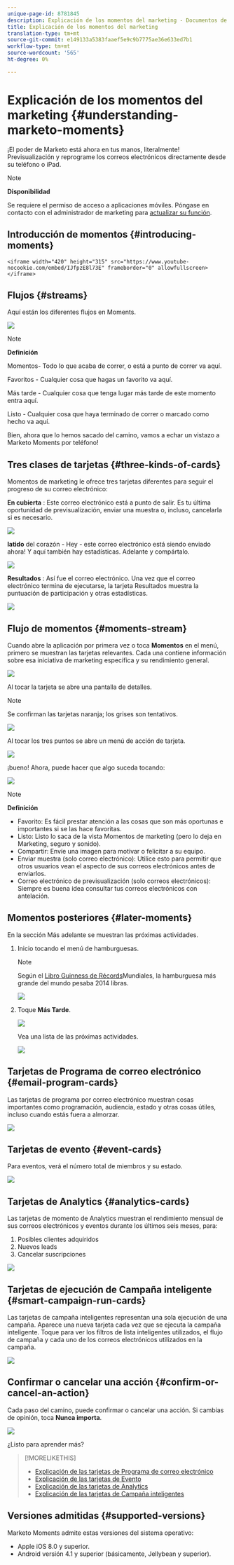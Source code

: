 ```yaml
---
unique-page-id: 8781845
description: Explicación de los momentos del marketing - Documentos de marketing - Documentación del producto
title: Explicación de los momentos del marketing
translation-type: tm+mt
source-git-commit: e149133a5383faaef5e9c9b7775ae36e633ed7b1
workflow-type: tm+mt
source-wordcount: '565'
ht-degree: 0%

---
```



# Explicación de los momentos del marketing {#understanding-marketo-moments}

¡El poder de Marketo está ahora en tus manos, literalmente! Previsualización y reprograme los correos electrónicos directamente desde su teléfono o iPad.

>[!NOTE]
>
>**Disponibilidad**
>
>Se requiere el permiso de acceso a aplicaciones móviles. Póngase en contacto con el administrador de marketing para [actualizar su función](../../../../../product-docs/administration/users-and-roles/managing-user-roles-and-permissions.md).

## Introducción de momentos {#introducing-moments}

`<iframe width="420" height="315" src="https://www.youtube-nocookie.com/embed/IJfpzE8l73E" frameborder="0" allowfullscreen></iframe>`

## Flujos {#streams}

Aquí están los diferentes flujos en Moments.

![](assets/image2015-7-15-15-3a6-3a10.png)

>[!NOTE]
>
>**Definición**
>
>Momentos- Todo lo que acaba de correr, o está a punto de correr va aquí.
>
>Favoritos - Cualquier cosa que hagas un favorito va aquí.
>
>Más tarde - Cualquier cosa que tenga lugar más tarde de este momento entra aquí.
>
>Listo - Cualquier cosa que haya terminado de correr o marcado como hecho va aquí.

Bien, ahora que lo hemos sacado del camino, vamos a echar un vistazo a Marketo Moments por teléfono!

## Tres clases de tarjetas {#three-kinds-of-cards}

Momentos de marketing le ofrece tres tarjetas diferentes para seguir el progreso de su correo electrónico:

**En cubierta** : Este correo electrónico está a punto de salir. Es tu última oportunidad de previsualización, enviar una muestra o, incluso, cancelarla si es necesario.

![](assets/image2015-7-17-11-3a25-3a48.png)

**latido** del corazón - Hey - este correo electrónico está siendo enviado ahora! Y aquí también hay estadísticas. Adelante y compártalo.

![](assets/image2015-7-17-11-3a27-3a22.png)

**Resultados** : Así fue el correo electrónico. Una vez que el correo electrónico termina de ejecutarse, la tarjeta Resultados muestra la puntuación de participación y otras estadísticas.

![](assets/image2015-7-17-11-3a43-3a28.png)

## Flujo de momentos {#moments-stream}

Cuando abre la aplicación por primera vez o toca **Momentos** en el menú, primero se muestran las tarjetas relevantes. Cada una contiene información sobre esa iniciativa de marketing específica y su rendimiento general.

![](assets/image2015-7-15-10-3a46-3a19.png)

Al tocar la tarjeta se abre una pantalla de detalles.

>[!NOTE]
>
>Se confirman las tarjetas naranja; los grises son tentativos.

![](assets/image2015-9-25-9-3a37-3a26.png)

Al tocar los tres puntos se abre un menú de acción de tarjeta.

![](assets/image2015-7-15-10-3a47-3a34.png)

¡bueno! Ahora, puede hacer que algo suceda tocando:

![](assets/image2015-7-15-10-3a49-3a20.png)

>[!NOTE]
>
>**Definición**
>
>* Favorito: Es fácil prestar atención a las cosas que son más oportunas e importantes si se las hace favoritas.
>* Listo: Listo lo saca de la vista Momentos de marketing (pero lo deja en Marketing, seguro y sonido).
>* Compartir: Envíe una imagen para motivar o felicitar a su equipo.
>* Enviar muestra (solo correo electrónico): Utilice esto para permitir que otros usuarios vean el aspecto de sus correos electrónicos antes de enviarlos.
>* Correo electrónico de previsualización (solo correos electrónicos): Siempre es buena idea consultar tus correos electrónicos con antelación.

>



## Momentos posteriores {#later-moments}

En la sección Más adelante se muestran las próximas actividades.

1. Inicio tocando el menú de hamburguesas.

   >[!NOTE]
   >
   >Según el [Libro Guinness de Récords](http://www.guinnessworldrecords.com/world-records/largest-hamburger)Mundiales, la hamburguesa más grande del mundo pesaba 2014 libras.

   ![](assets/image2015-7-15-10-3a52-3a5.png)

1. Toque **Más Tarde**.

   ![](assets/image2015-7-15-10-3a54-3a47.png)

   Vea una lista de las próximas actividades.

   ![](assets/image2015-6-29-15-3a24-3a3.png)

## Tarjetas de Programa de correo electrónico {#email-program-cards}

Las tarjetas de programa por correo electrónico muestran cosas importantes como programación, audiencia, estado y otras cosas útiles, incluso cuando estás fuera a almorzar.

![](assets/image2015-6-29-15-3a31-3a57.png)

## Tarjetas de evento {#event-cards}

Para eventos, verá el número total de miembros y su estado.

![](assets/image2015-6-29-15-3a39-3a12.png)

## Tarjetas de Analytics {#analytics-cards}

Las tarjetas de momento de Analytics muestran el rendimiento mensual de sus correos electrónicos y eventos durante los últimos seis meses, para:

1. Posibles clientes adquiridos
1. Nuevos leads
1. Cancelar suscripciones

![](assets/image2015-7-6-13-3a26-3a33.png)

## Tarjetas de ejecución de Campaña inteligente {#smart-campaign-run-cards}

Las tarjetas de campaña inteligentes representan una sola ejecución de una campaña. Aparece una nueva tarjeta cada vez que se ejecuta la campaña inteligente. Toque para ver los filtros de lista inteligentes utilizados, el flujo de campaña y cada uno de los correos electrónicos utilizados en la campaña.

![](assets/image2015-9-23-11-3a0-3a54.png)

## Confirmar o cancelar una acción {#confirm-or-cancel-an-action}

Cada paso del camino, puede confirmar o cancelar una acción. Si cambias de opinión, toca **Nunca importa**.

![](assets/image2015-7-14-17-3a11-3a29.png)

¿Listo para aprender más?

>[!MORELIKETHIS]
>
>* [Explicación de las tarjetas de Programa de correo electrónico](understanding-email-program-cards.md)
>* [Explicación de las tarjetas de Evento](understanding-event-cards.md)
>* [Explicación de las tarjetas de Analytics](understanding-analytics-cards.md)
>* [Explicación de las tarjetas de Campaña inteligentes](understanding-smart-campaign-cards.md)

>



## Versiones admitidas  {#supported-versions}

Marketo Moments admite estas versiones del sistema operativo:

* Apple iOS 8.0 y superior.
* Android versión 4.1 y superior (básicamente, Jellybean y superior).

